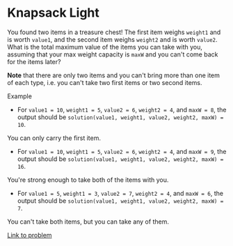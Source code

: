 # Knapsack Light

You found two items in a treasure chest! The first item weighs `weight1` and is worth `value1`, and the second item weighs `weight2` and is worth `value2`. What is the total maximum value of the items you can take with you, assuming that your max weight capacity is `maxW` and you can't come back for the items later?

**Note** that there are only two items and you can't bring more than one item of each type, i.e. you can't take two first items or two second items.

Example

* For `value1 = 10`, `weight1 = 5`, `value2 = 6`, `weight2 = 4`, and `maxW = 8`, the output should be `solution(value1, weight1, value2, weight2, maxW) = 10`.

You can only carry the first item.

* For `value1 = 10`, `weight1 = 5`, `value2 = 6`, `weight2 = 4`, and `maxW = 9`, the output should be `solution(value1, weight1, value2, weight2, maxW) = 16`.

You're strong enough to take both of the items with you.

* For `value1 = 5`, `weight1 = 3`, `value2 = 7`, `weight2 = 4`, and `maxW = 6`, the output should be `solution(value1, weight1, value2, weight2, maxW) = 7`.

You can't take both items, but you can take any of them.

[Link to problem](https://app.codesignal.com/arcade/code-arcade/at-the-crossroads/r9azLYp2BDZPyzaG2)